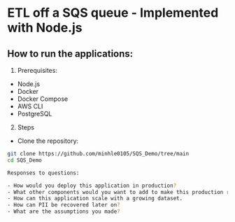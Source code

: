 # ETL off a SQS queue - Implemented with Node.js

## How to run the applications:

1. Prerequisites:
- Node.js
- Docker
- Docker Compose
- AWS CLI
- PostgreSQL

2. Steps
- Clone the repository:
```bash
git clone https://github.com/minhle0105/SQS_Demo/tree/main
cd SQS_Demo

Responses to questions:

- How would you deploy this application in production?
- What other components would you want to add to make this production ready?
- How can this application scale with a growing dataset.
- How can PII be recovered later on?
- What are the assumptions you made?